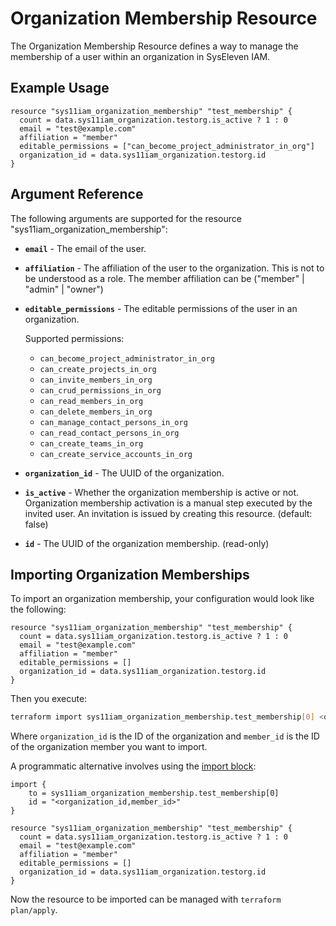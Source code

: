 # Organization Membership Resource

The Organization Membership Resource defines a way to manage the membership of a user within an organization in SysEleven IAM.

## Example Usage 

```hcl
resource "sys11iam_organization_membership" "test_membership" {
  count = data.sys11iam_organization.testorg.is_active ? 1 : 0
  email = "test@example.com"
  affiliation = "member"
  editable_permissions = ["can_become_project_administrator_in_org"]
  organization_id = data.sys11iam_organization.testorg.id
}

```

## Argument Reference

The following arguments are supported for the resource "sys11iam_organization_membership":

* **`email`** - The email of the user.
* **`affiliation`** - The affiliation of the user to the organization. This is not to be understood as a role. The member affiliation can be ("member" | "admin" | "owner")
* **`editable_permissions`** - The editable permissions of the user in an organization. 

    Supported permissions: 
    * `can_become_project_administrator_in_org` 
    * `can_create_projects_in_org`
    * `can_invite_members_in_org`
    * `can_crud_permissions_in_org`
    * `can_read_members_in_org`
    * `can_delete_members_in_org`
    * `can_manage_contact_persons_in_org`
    * `can_read_contact_persons_in_org`
    * `can_create_teams_in_org`
    * `can_create_service_accounts_in_org`
* **`organization_id`** - The UUID of the organization.
* **`is_active`** - Whether the organization membership is active or not. Organization membership activation is a manual step executed by the invited user. An invitation is issued by creating this resource. (default: false)
* **`id`** - The UUID of the organization membership. (read-only)

## Importing Organization Memberships

To import an organization membership, your configuration would look like the following:

```hcl
resource "sys11iam_organization_membership" "test_membership" {
  count = data.sys11iam_organization.testorg.is_active ? 1 : 0
  email = "test@example.com"
  affiliation = "member"
  editable_permissions = []
  organization_id = data.sys11iam_organization.testorg.id
}

```
Then you execute:

```bash
terraform import sys11iam_organization_membership.test_membership[0] <organization_id,member_id>
```

Where `organization_id` is the ID of the organization and `member_id` is the ID of the organization member you want to import.

A programmatic alternative involves using the [import block](https://developer.hashicorp.com/terraform/language/import#syntax):

```hcl
import {
    to = sys11iam_organization_membership.test_membership[0]
    id = "<organization_id,member_id>"
}

resource "sys11iam_organization_membership" "test_membership" {
  count = data.sys11iam_organization.testorg.is_active ? 1 : 0
  email = "test@example.com"
  affiliation = "member"
  editable_permissions = []
  organization_id = data.sys11iam_organization.testorg.id
}
```
Now the resource to be imported can be managed with `terraform plan/apply`.

